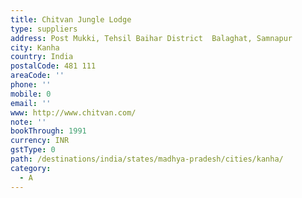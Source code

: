 ```yaml
---
title: Chitvan Jungle Lodge
type: suppliers
address: Post Mukki, Tehsil Baihar District  Balaghat, Samnapur
city: Kanha
country: India
postalCode: 481 111
areaCode: ''
phone: ''
mobile: 0
email: ''
www: http://www.chitvan.com/
note: ''
bookThrough: 1991
currency: INR
gstType: 0
path: /destinations/india/states/madhya-pradesh/cities/kanha/
category:
  - A
---
```



